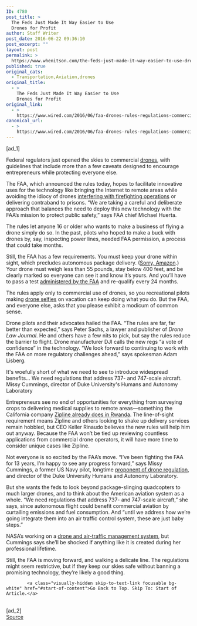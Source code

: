 ```yaml
---
ID: 4780
post_title: >
  The Feds Just Made It Way Easier to Use
  Drones for Profit
author: Staff Writer
post_date: 2016-06-22 09:36:10
post_excerpt: ""
layout: post
permalink: >
  https://www.whenitson.com/the-feds-just-made-it-way-easier-to-use-drones-for-profit/
published: true
original_cats:
  - Transportation,Aviation,drones
original_title:
  - >
    The Feds Just Made It Way Easier to Use
    Drones for Profit
original_link:
  - >
    https://www.wired.com/2016/06/faa-drones-rules-regulations-commercial-use/
canonical_url:
  - >
    https://www.wired.com/2016/06/faa-drones-rules-regulations-commercial-use/
---
```

 [ad_1]
<br><div id=""><p>Federal regulators just opened the skies to commercial <a href="wired.com/tag/drones">drones</a>, with guidelines that include more than a few caveats designed to encourage entrepreneurs while protecting everyone else.</p>
<p>The FAA, which announced the rules today, hopes to facilitate innovative uses for the technology like bringing the Internet to remote areas while avoiding the idiocy of drones <a href="http://www.wired.com/2015/07/pilots-fly-drones-wildfires-idiots-punish/">interfering with firefighting operations</a> or delivering contraband to prisons. “We are taking a careful and deliberate approach that balances the need to deploy this new technology with the FAA’s mission to protect public safety,” says FAA chief Michael Huerta.</p>
<!-- Related video widget - small -->



<p>The rules let anyone 16 or older who wants to make a business of flying a drone simply do so. In the past, pilots who hoped to make a buck with drones by, say, inspecting power lines, needed FAA permission, a process that could take months.</p>
<p>Still, the FAA has a few requirements. You must keep your drone within sight, which precludes autonomous package delivery. (<a href="https://www.wired.com/2015/11/amazons-drones-may-be-a-marketing-stunt-but-we-kinda-need-them/">Sorry, Amazon</a>.) Your drone must weigh less than 55 pounds, stay below 400 feet, and be clearly marked so everyone can see it and know it’s yours. And you’ll have to pass a test <a href="http://www.faa.gov/training_testing/testing/media/test_centers.pdf">administered by the FAA</a> and re-qualify every 24 months.</p>
<p>The rules apply only to commercial use of drones, so you recreational pilots making <a href="http://www.wired.com/2015/09/move-selfies-dronies/">drone selfies</a> on vacation can keep doing what you do. But the FAA, and everyone else, asks that you please exhibit a modicum of common sense.</p>
<p>Drone pilots and their advocates hailed the FAA. “The rules are far, far better than expected,” says Peter Sachs, a lawyer and publisher of <em>Drone Law Journal</em>. He and others have a few nits to pick, but say the rules reduce the barrier to flight. Drone manufacturer DJI calls the new regs “a vote of confidence” in the technology. “We look forward to continuing to work with the FAA on more regulatory challenges ahead,” says spokesman Adam Lisberg.</p>
<p data-js="fader" class="pullquote carve fader">
	It's woefully short of what we need to see to introduce widespread benefits... We need regulations that address 737- and 747-scale aircraft.	<span class="attribution">Missy Cummings, director of Duke University's Humans and Autonomy Laboratory</span>
</p>

<p>Entrepreneurs see no end of opportunities for everything from surveying crops to delivering medical supplies to remote areas—something the California company <a href="https://www.wired.com/2016/05/zipline-drones-rwanda/">Zipline already does in Rwanda</a>. The line-of-sight requirement means Zipline and others looking to shake up delivery services remain hobbled, but CEO Keller Rinaudo believes the new rules will help him out anyway. Because the FAA won’t be tied up reviewing countless applications from commercial drone operators, it will have more time to consider unique cases like Zipline.</p>
<p>Not everyone is so excited by the FAA’s move. “I’ve been fighting the FAA for 13 years, I’m happy to see any progress forward,” says Missy Cummings, a former US Navy pilot, longtime <a href="https://www.wired.com/2016/03/america-regulate-drones-now-get-left-behind/">proponent of drone regulation</a>, and director of the Duke University Humans and Autonomy Laboratory. </p>



<p>But she wants the feds to look beyond package-slinging quadcopters to much larger drones, and to think about the American aviation system as a whole. “We need regulations that address 737- and 747-scale aircraft,” she says, since autonomous flight could benefit commercial aviation by curtailing emissions and fuel consumption. And “until we address how we’re going integrate them into an air traffic control system, these are just baby steps.”</p>
<p>NASA’s working on a <a href="http://www.nasa.gov/feature/ames/first-steps-toward-drone-traffic-management">drone and air-traffic management system</a>, but Cummings says she’ll be shocked if anything like it is created during her professional lifetime.</p>
<p>Still, the FAA is moving forward, and walking a delicate line. The regulations might seem restrictive, but if they keep our skies safe without banning a promising technology, they’re likely a good thing.</p>

			<a class="visually-hidden skip-to-text-link focusable bg-white" href="#start-of-content">Go Back to Top. Skip To: Start of Article.</a>

			
</div>
<br>[ad_2]
<br><a href="https://www.wired.com/2016/06/faa-drones-rules-regulations-commercial-use/">Source </a>